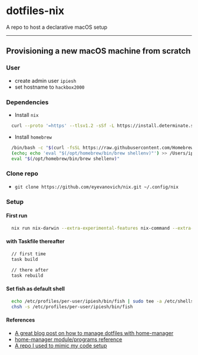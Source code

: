 # dotfiles-nix

A repo to host a declarative macOS setup

---

## Provisioning a new macOS machine from scratch

### User

- create admin user `ipiesh`
- set hostname to `hackbox2000`

### Dependencies

- Install `nix`

```bash
  curl --proto '=https' --tlsv1.2 -sSf -L https://install.determinate.systems/nix | sh -s -- install
```

- Install `homebrew`

```bash
  /bin/bash -c "$(curl -fsSL https://raw.githubusercontent.com/Homebrew/install/HEAD/install.sh)" && \
  (echo; echo 'eval "$(/opt/homebrew/bin/brew shellenv)"') >> /Users/ipiesh/.zprofile && \
  eval "$(/opt/homebrew/bin/brew shellenv)"
```

### Clone repo

- `git clone https://github.com/eyevanovich/nix.git ~/.config/nix`

### Setup

#### First run

```bash
  nix run nix-darwin --extra-experimental-features nix-command --extra-experimental-features flakes -- switch --flake ~/.config/nix
```

#### with Taskfile thereafter

```bash
  // first time
  task build

  // there after
  task rebuild
```

#### Set fish as default shell
```bash
  echo /etc/profiles/per-user/ipiesh/bin/fish | sudo tee -a /etc/shells && \
  chsh -s /etc/profiles/per-user/ipiesh/bin/fish
```

#### References
- [A great blog post on how to manage dotfiles with home-manager](https://alex.pearwin.com/2021/07/managing-dotfiles-with-nix/)
- [home-manager module/programs reference](https://github.com/nix-community/home-manager/tree/master/modules/programs)
- [A repo I used to mimic my code setup](https://github.com/ryan4yin/nix-darwin-kickstarter/tree/main)
